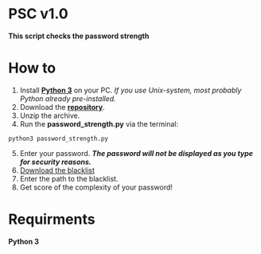 # PSC v1.0
 **This script checks the password strength**
# How to

1. Install [**Python 3**](https://www.python.org/) on your PC. *If you use Unix-system, most probably Python already pre-installed.*
2. Download the [**repository**](https://github.com/DjapelZed/6_password_strength/archive/master.zip).
3. Unzip the archive.
4. Run the **password_strength.py** via the terminal:
```
python3 password_strength.py
```
5. Enter your password. ***The password will not be displayed as you type for security reasons.***
6. [Download the blacklist](https://raw.githubusercontent.com/danielmiessler/SecLists/master/Passwords/10k_most_common.txt)
7. Enter the path to the blacklist.
8. Get score of the complexity of your password!

# Requirments
**Python 3**
